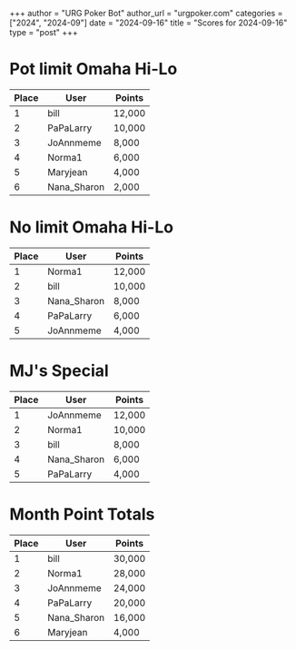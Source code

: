 +++
author = "URG Poker Bot"
author_url = "urgpoker.com"
categories = ["2024", "2024-09"]
date = "2024-09-16"
title = "Scores for 2024-09-16"
type = "post"
+++
# Pot limit Omaha Hi-Lo

| Place | User | Points |
|-------|------|--------|
| 1 | bill | 12,000 |
| 2 | PaPaLarry | 10,000 |
| 3 | JoAnnmeme | 8,000 |
| 4 | Norma1 | 6,000 |
| 5 | Maryjean | 4,000 |
| 6 | Nana_Sharon | 2,000 |

# No limit Omaha Hi-Lo

| Place | User | Points |
|-------|------|--------|
| 1 | Norma1 | 12,000 |
| 2 | bill | 10,000 |
| 3 | Nana_Sharon | 8,000 |
| 4 | PaPaLarry | 6,000 |
| 5 | JoAnnmeme | 4,000 |

# MJ's Special

| Place | User | Points |
|-------|------|--------|
| 1 | JoAnnmeme | 12,000 |
| 2 | Norma1 | 10,000 |
| 3 | bill | 8,000 |
| 4 | Nana_Sharon | 6,000 |
| 5 | PaPaLarry | 4,000 |

# Month Point Totals

| Place | User | Points |
|-------|------|--------|
| 1 | bill | 30,000 |
| 2 | Norma1 | 28,000 |
| 3 | JoAnnmeme | 24,000 |
| 4 | PaPaLarry | 20,000 |
| 5 | Nana_Sharon | 16,000 |
| 6 | Maryjean | 4,000 |
